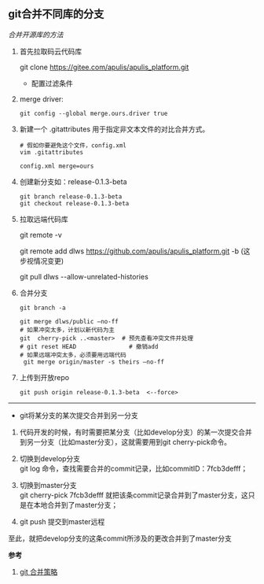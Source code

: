 git合并不同库的分支
--------------------------------------------------------------

*合并开源库的方法*

1. 首先拉取码云代码库

   git clone https://gitee.com/apulis/apulis_platform.git

    * 配置过滤条件
    
1. merge driver:

   `git config --global merge.ours.driver true`

2. 新建一个 .gitattributes 用于指定非文本文件的对比合并方式。
   ```
   # 假如你要避免这个文件，config.xml
   vim .gitattributes

   config.xml merge=ours

   ```

2. 创建新分支如：release-0.1.3-beta
   ```
   git branch release-0.1.3-beta
   git checkout release-0.1.3-beta 
   ```
3. 拉取远端代码库

   git remote -v

   git remote add dlws https://github.com/apulis/apulis_platform.git -b <public> (这步视情况变更)

   git pull dlws <public> --allow-unrelated-histories

4. 合并分支
   ``` 
   git branch -a 

   git merge dlws/public –no-ff 
   # 如果冲突太多，计划以新代码为主
   git  cherry-pick ..<master>  # 预先查看冲突文件并处理
   # git reset HEAD               # 撤销add
   # 如果远端冲突太多，必须要用远端代码
    git merge origin/master -s theirs –no-ff
   ```
5. 上传到开放repo
   
   `git push origin release-0.1.3-beta  <--force>`


---

* git将某分支的某次提交合并到另一分支

1. 代码开发的时候，有时需要把某分支（比如develop分支）的某一次提交合并到另一分支（比如master分支），这就需要用到git cherry-pick命令。

2. 切换到develop分支 <br>
   git log 命令，查找需要合并的commit记录，比如commitID：7fcb3defff；

3. 切换到master分支<br>
   git cherry-pick 7fcb3defff  就把该条commit记录合并到了master分支，这只是在本地合并到了master分支；

4. git push 提交到master远程 
 
至此，就把develop分支的这条commit所涉及的更改合并到了master分支

**参考**

1. [git 合并策略](https://blog.walterlv.com/post/git-merge-strategy.html#recursive)
